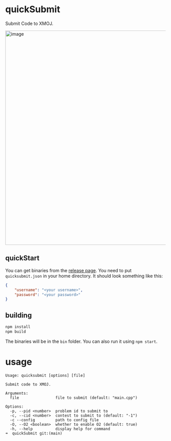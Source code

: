 # quickSubmit
Submit Code to XMOJ.

<img width="674" alt="image" src="https://github.com/boomzero/quicksubmit/assets/85378277/8aaa4e99-60fc-4200-be19-f66b09044102">

## quickStart
You can get binaries from the [release page](https://github.com/boomzero/quicksubmit/releases).
You need to put `quicksubmit.json` in your home directory.
It should look something like this:
```json
{
    "username": "<your username>",
    "password": "<your password>"
}
```

## building
```bash
npm install
npm build
```
The binaries will be in the `bin` folder.
You can also run it using `npm start`.
# usage
```
Usage: quicksubmit [options] [file]

Submit code to XMOJ.

Arguments:
  file                file to submit (default: "main.cpp")

Options:
  -p, --pid <number>  problem id to submit to
  -c, --cid <number>  contest to submit to (default: "-1")
  -c --config         path to config file
  -O, --O2 <boolean>  whether to enable O2 (default: true)
  -h, --help          display help for command
➜  quickSubmit git:(main) 
```
